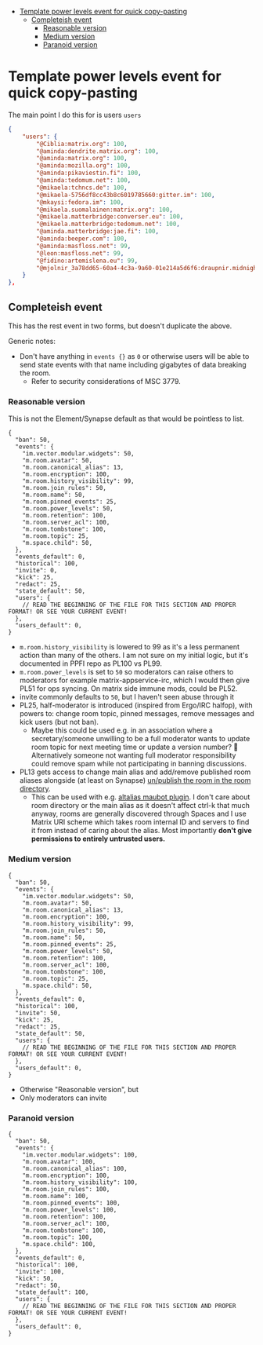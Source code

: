 <!-- START doctoc generated TOC please keep comment here to allow auto update -->
<!-- DON'T EDIT THIS SECTION, INSTEAD RE-RUN doctoc TO UPDATE -->

- [Template power levels event for quick copy-pasting](#template-power-levels-event-for-quick-copy-pasting)
  - [Completeish event](#completeish-event)
    - [Reasonable version](#reasonable-version)
    - [Medium version](#medium-version)
    - [Paranoid version](#paranoid-version)

<!-- END doctoc generated TOC please keep comment here to allow auto update -->

# Template power levels event for quick copy-pasting

The main point I do this for is users `users`

```json
{
    "users": {
        "@Ciblia:matrix.org": 100,
        "@aminda:dendrite.matrix.org": 100,
        "@aminda:matrix.org": 100,
        "@aminda:mozilla.org": 100,
        "@aminda:pikaviestin.fi": 100,
        "@aminda:tedomum.net": 100,
        "@mikaela:tchncs.de": 100,
        "@mikaela-5756df8cc43b8c6019785660:gitter.im": 100,
        "@mkaysi:fedora.im": 100,
        "@mikaela.suomalainen:matrix.org": 100,
        "@mikaela.matterbridge:converser.eu": 100,
        "@mikaela.matterbridge:tedomum.net": 100,
        "@aminda.matterbridge:jae.fi": 100,
        "@aminda:beeper.com": 100,
        "@aminda:masfloss.net": 99,
        "@leon:masfloss.net": 99,
        "@fidino:artemislena.eu": 99,
        "@mjolnir_3a78dd65-60a4-4c3a-9a60-01e214a5d6f6:draupnir.midnightthoughts.space": 99
    }
},
```

## Completeish event

This has the rest event in two forms, but doesn't duplicate the above.

Generic notes:

- Don't have anything in `events {}` as `0` or otherwise users will be
  able to send state events with that name including gigabytes of
  data breaking the room.
  - Refer to security considerations of MSC 3779.

### Reasonable version

This is not the Element/Synapse default as that would be pointless to list.

```jsonnet
{
  "ban": 50,
  "events": {
    "im.vector.modular.widgets": 50,
    "m.room.avatar": 50,
    "m.room.canonical_alias": 13,
    "m.room.encryption": 100,
    "m.room.history_visibility": 99,
    "m.room.join_rules": 50,
    "m.room.name": 50,
    "m.room.pinned_events": 25,
    "m.room.power_levels": 50,
    "m.room.retention": 100,
    "m.room.server_acl": 100,
    "m.room.tombstone": 100,
    "m.room.topic": 25,
    "m.space.child": 50,
  },
  "events_default": 0,
  "historical": 100,
  "invite": 0,
  "kick": 25,
  "redact": 25,
  "state_default": 50,
  "users": {
    // READ THE BEGINNING OF THE FILE FOR THIS SECTION AND PROPER FORMAT! OR SEE YOUR CURRENT EVENT!
  },
  "users_default": 0,
}
```

- `m.room.history_visibility` is lowered to 99 as it's a less permanent action than
  many of the others. I am not sure on my initial logic, but it's documented in
  PPFI repo as PL100 vs PL99.
- `m.room.power_levels` is set to `50` so moderators can raise others to moderators
  for example matrix-appservice-irc, which I would then give PL51 for ops syncing.
  On matrix side immune mods, could be PL52.
- invite commonly defaults to `50`, but I haven't seen abuse through it
- PL25, half-moderator is introduced (inspired from Ergo/IRC halfop), with powers to:
  change room topic, pinned messages, remove messages and kick users (but not ban).
  - Maybe this could be used e.g. in an association where a secretary/someone
    unwilling to be a full moderator wants to update room topic for next
    meeting time or update a version number? :shrug:
    Alternatively someone not wanting full moderator responsibility could remove
    spam while not participating in banning discussions.
- PL13 gets access to change main alias and add/remove published room aliases alongside
  (at least on Synapse) [un/publish the room in the room directory](https://github.com/vector-im/element-web/issues/13835).
  - This can be used with e.g. [altalias maubot plugin](https://matrix.org/blog/2020/06/19/this-week-in-matrix-2020-06-19#alt-alias-maubot-plugin).
    I don't care about room directory or the main alias as it doesn't affect ctrl-k that much anyway,
    rooms are generally discovered through Spaces and I use Matrix URI scheme
    which takes room internal ID and servers to find it from instead of caring about
    the alias. Most importantly **don't give permissions to entirely untrusted users.**

### Medium version

```jsonnet
{
  "ban": 50,
  "events": {
    "im.vector.modular.widgets": 50,
    "m.room.avatar": 50,
    "m.room.canonical_alias": 13,
    "m.room.encryption": 100,
    "m.room.history_visibility": 99,
    "m.room.join_rules": 50,
    "m.room.name": 50,
    "m.room.pinned_events": 25,
    "m.room.power_levels": 50,
    "m.room.retention": 100,
    "m.room.server_acl": 100,
    "m.room.tombstone": 100,
    "m.room.topic": 25,
    "m.space.child": 50,
  },
  "events_default": 0,
  "historical": 100,
  "invite": 50,
  "kick": 25,
  "redact": 25,
  "state_default": 50,
  "users": {
    // READ THE BEGINNING OF THE FILE FOR THIS SECTION AND PROPER FORMAT! OR SEE YOUR CURRENT EVENT!
  },
  "users_default": 0,
}
```

- Otherwise "Reasonable version", but
- Only moderators can invite

### Paranoid version

```jsonnet
{
  "ban": 50,
  "events": {
    "im.vector.modular.widgets": 100,
    "m.room.avatar": 100,
    "m.room.canonical_alias": 100,
    "m.room.encryption": 100,
    "m.room.history_visibility": 100,
    "m.room.join_rules": 100,
    "m.room.name": 100,
    "m.room.pinned_events": 100,
    "m.room.power_levels": 100,
    "m.room.retention": 100,
    "m.room.server_acl": 100,
    "m.room.tombstone": 100,
    "m.room.topic": 100,
    "m.space.child": 100,
  },
  "events_default": 0,
  "historical": 100,
  "invite": 100,
  "kick": 50,
  "redact": 50,
  "state_default": 100,
  "users": {
    // READ THE BEGINNING OF THE FILE FOR THIS SECTION AND PROPER FORMAT! OR SEE YOUR CURRENT EVENT!
  },
  "users_default": 0,
}
```
